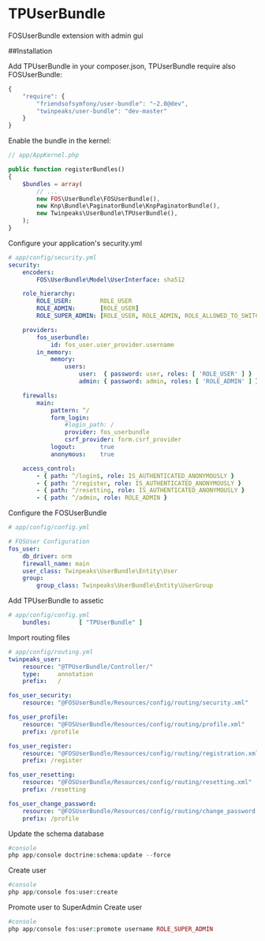 TPUserBundle
============

FOSUserBundle extension with admin gui

##Installation

Add TPUserBundle in your composer.json, TPUserBundle require also FOSUserBundle:

```js
{
    "require": {
        "friendsofsymfony/user-bundle": "~2.0@dev",
        "twinpeaks/user-bundle": "dev-master"
    }
}
```

Enable the bundle in the kernel:

``` php
// app/AppKernel.php

public function registerBundles()
{
    $bundles = array(
        // ...
        new FOS\UserBundle\FOSUserBundle(),
        new Knp\Bundle\PaginatorBundle\KnpPaginatorBundle(),
        new Twinpeaks\UserBundle\TPUserBundle(),
    );
}
```

Configure your application's security.yml

``` yaml
# app/config/security.yml
security:
    encoders:
        FOS\UserBundle\Model\UserInterface: sha512

    role_hierarchy:
        ROLE_USER:        ROLE_USER
        ROLE_ADMIN:       [ROLE_USER]
        ROLE_SUPER_ADMIN: [ROLE_USER, ROLE_ADMIN, ROLE_ALLOWED_TO_SWITCH]

    providers:
        fos_userbundle:
            id: fos_user.user_provider.username
        in_memory:
            memory:
                users:
                    user:  { password: user, roles: [ 'ROLE_USER' ] }
                    admin: { password: admin, roles: [ 'ROLE_ADMIN' ] }

    firewalls:
        main:
            pattern: ^/
            form_login:
                #login_path: /
                provider: fos_userbundle
                csrf_provider: form.csrf_provider
            logout:       true
            anonymous:    true

    access_control:
        - { path: ^/login$, role: IS_AUTHENTICATED_ANONYMOUSLY }
        - { path: ^/register, role: IS_AUTHENTICATED_ANONYMOUSLY }
        - { path: ^/resetting, role: IS_AUTHENTICATED_ANONYMOUSLY }
        - { path: ^/admin, role: ROLE_ADMIN }
```        

Configure the FOSUserBundle

``` yaml
# app/config/config.yml

# FOSUser Configuration
fos_user:
    db_driver: orm
    firewall_name: main
    user_class: Twinpeaks\UserBundle\Entity\User
    group:
        group_class: Twinpeaks\UserBundle\Entity\UserGroup
```     

Add TPUserBundle to assetic
``` yaml
# app/config/config.yml
    bundles:        [ "TPUserBundle" ]
```     

Import routing files
``` yaml
# app/config/routing.yml
twinpeaks_user:
    resource: "@TPUserBundle/Controller/"
    type:     annotation
    prefix:   /  

fos_user_security:
    resource: "@FOSUserBundle/Resources/config/routing/security.xml"

fos_user_profile:
    resource: "@FOSUserBundle/Resources/config/routing/profile.xml"
    prefix: /profile

fos_user_register:
    resource: "@FOSUserBundle/Resources/config/routing/registration.xml"
    prefix: /register

fos_user_resetting:
    resource: "@FOSUserBundle/Resources/config/routing/resetting.xml"
    prefix: /resetting

fos_user_change_password:
    resource: "@FOSUserBundle/Resources/config/routing/change_password.xml"
    prefix: /profile
```

Update the schema database

``` php
#console
php app/console doctrine:schema:update --force
```

Create user
``` php
#console
php app/console fos:user:create
```

Promote user to SuperAdmin
Create user
``` php
#console
php app/console fos:user:promote username ROLE_SUPER_ADMIN
```
